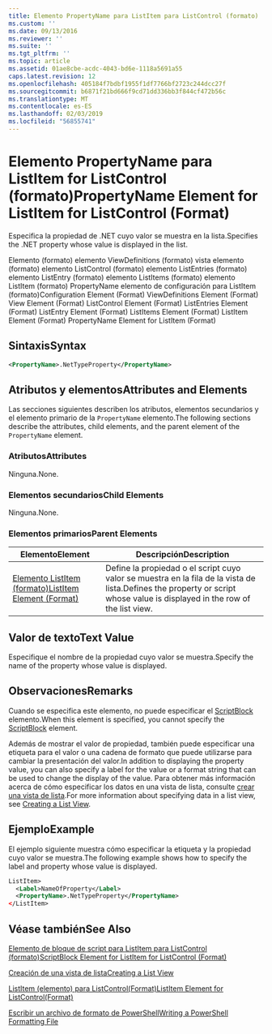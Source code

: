 ```yaml
---
title: Elemento PropertyName para ListItem para ListControl (formato) | Microsoft Docs
ms.custom: ''
ms.date: 09/13/2016
ms.reviewer: ''
ms.suite: ''
ms.tgt_pltfrm: ''
ms.topic: article
ms.assetid: 01ae8cbe-acdc-4043-bd6e-1118a5691a55
caps.latest.revision: 12
ms.openlocfilehash: 405184f7bdbf1955f1df7766bf2723c244dcc27f
ms.sourcegitcommit: b6871f21bd666f9cd71dd336bb3f844cf472b56c
ms.translationtype: MT
ms.contentlocale: es-ES
ms.lasthandoff: 02/03/2019
ms.locfileid: "56855741"
---
```

# <a name="propertyname-element-for-listitem-for-listcontrol-format"></a><span data-ttu-id="14ddb-102">Elemento PropertyName para ListItem for ListControl (formato)</span><span class="sxs-lookup"><span data-stu-id="14ddb-102">PropertyName Element for ListItem for ListControl (Format)</span></span>

<span data-ttu-id="14ddb-103">Especifica la propiedad de .NET cuyo valor se muestra en la lista.</span><span class="sxs-lookup"><span data-stu-id="14ddb-103">Specifies the .NET property whose value is displayed in the list.</span></span>

<span data-ttu-id="14ddb-104">Elemento (formato) elemento ViewDefinitions (formato) vista elemento (formato) elemento ListControl (formato) elemento ListEntries (formato) elemento ListEntry (formato) elemento ListItems (formato) elemento ListItem (formato) PropertyName elemento de configuración para ListItem (formato)</span><span class="sxs-lookup"><span data-stu-id="14ddb-104">Configuration Element (Format) ViewDefinitions Element (Format) View Element (Format) ListControl Element (Format) ListEntries Element (Format) ListEntry Element (Format) ListItems Element (Format) ListItem Element (Format) PropertyName Element for ListItem (Format)</span></span>

## <a name="syntax"></a><span data-ttu-id="14ddb-105">Sintaxis</span><span class="sxs-lookup"><span data-stu-id="14ddb-105">Syntax</span></span>

```xml
<PropertyName>.NetTypeProperty</PropertyName>
```

## <a name="attributes-and-elements"></a><span data-ttu-id="14ddb-106">Atributos y elementos</span><span class="sxs-lookup"><span data-stu-id="14ddb-106">Attributes and Elements</span></span>

<span data-ttu-id="14ddb-107">Las secciones siguientes describen los atributos, elementos secundarios y el elemento primario de la `PropertyName` elemento.</span><span class="sxs-lookup"><span data-stu-id="14ddb-107">The following sections describe the attributes, child elements, and the parent element of the `PropertyName` element.</span></span>

### <a name="attributes"></a><span data-ttu-id="14ddb-108">Atributos</span><span class="sxs-lookup"><span data-stu-id="14ddb-108">Attributes</span></span>

<span data-ttu-id="14ddb-109">Ninguna.</span><span class="sxs-lookup"><span data-stu-id="14ddb-109">None.</span></span>

### <a name="child-elements"></a><span data-ttu-id="14ddb-110">Elementos secundarios</span><span class="sxs-lookup"><span data-stu-id="14ddb-110">Child Elements</span></span>

<span data-ttu-id="14ddb-111">Ninguna.</span><span class="sxs-lookup"><span data-stu-id="14ddb-111">None.</span></span>

### <a name="parent-elements"></a><span data-ttu-id="14ddb-112">Elementos primarios</span><span class="sxs-lookup"><span data-stu-id="14ddb-112">Parent Elements</span></span>

|<span data-ttu-id="14ddb-113">Elemento</span><span class="sxs-lookup"><span data-stu-id="14ddb-113">Element</span></span>|<span data-ttu-id="14ddb-114">Descripción</span><span class="sxs-lookup"><span data-stu-id="14ddb-114">Description</span></span>|
|-------------|-----------------|
|[<span data-ttu-id="14ddb-115">Elemento ListItem (formato)</span><span class="sxs-lookup"><span data-stu-id="14ddb-115">ListItem Element (Format)</span></span>](./listitem-element-for-listitems-for-listcontrol-format.md)|<span data-ttu-id="14ddb-116">Define la propiedad o el script cuyo valor se muestra en la fila de la vista de lista.</span><span class="sxs-lookup"><span data-stu-id="14ddb-116">Defines the property or script whose value is displayed in the row of the list view.</span></span>|

## <a name="text-value"></a><span data-ttu-id="14ddb-117">Valor de texto</span><span class="sxs-lookup"><span data-stu-id="14ddb-117">Text Value</span></span>

<span data-ttu-id="14ddb-118">Especifique el nombre de la propiedad cuyo valor se muestra.</span><span class="sxs-lookup"><span data-stu-id="14ddb-118">Specify the name of the property whose value is displayed.</span></span>

## <a name="remarks"></a><span data-ttu-id="14ddb-119">Observaciones</span><span class="sxs-lookup"><span data-stu-id="14ddb-119">Remarks</span></span>

<span data-ttu-id="14ddb-120">Cuando se especifica este elemento, no puede especificar el [ScriptBlock](./scriptblock-element-for-listitem-for-listcontrol-format.md) elemento.</span><span class="sxs-lookup"><span data-stu-id="14ddb-120">When this element is specified, you cannot specify the [ScriptBlock](./scriptblock-element-for-listitem-for-listcontrol-format.md) element.</span></span>

<span data-ttu-id="14ddb-121">Además de mostrar el valor de propiedad, también puede especificar una etiqueta para el valor o una cadena de formato que puede utilizarse para cambiar la presentación del valor.</span><span class="sxs-lookup"><span data-stu-id="14ddb-121">In addition to displaying the property value, you can also specify a label for the value or a format string that can be used to change the display of the value.</span></span> <span data-ttu-id="14ddb-122">Para obtener más información acerca de cómo especificar los datos en una vista de lista, consulte [crear una vista de lista](./creating-a-list-view.md).</span><span class="sxs-lookup"><span data-stu-id="14ddb-122">For more information about specifying data in a list view, see [Creating a List View](./creating-a-list-view.md).</span></span>

## <a name="example"></a><span data-ttu-id="14ddb-123">Ejemplo</span><span class="sxs-lookup"><span data-stu-id="14ddb-123">Example</span></span>

<span data-ttu-id="14ddb-124">El ejemplo siguiente muestra cómo especificar la etiqueta y la propiedad cuyo valor se muestra.</span><span class="sxs-lookup"><span data-stu-id="14ddb-124">The following example shows how to specify the label and property whose value is displayed.</span></span>

```xml
ListItem>
  <Label>NameOfProperty</Label>
  <PropertyName>.NetTypeProperty</PropertyName>
</ListItem>

```

## <a name="see-also"></a><span data-ttu-id="14ddb-125">Véase también</span><span class="sxs-lookup"><span data-stu-id="14ddb-125">See Also</span></span>

[<span data-ttu-id="14ddb-126">Elemento de bloque de script para ListItem para ListControl (formato)</span><span class="sxs-lookup"><span data-stu-id="14ddb-126">ScriptBlock Element for ListItem for ListControl (Format)</span></span>](./scriptblock-element-for-listitem-for-listcontrol-format.md)

[<span data-ttu-id="14ddb-127">Creación de una vista de lista</span><span class="sxs-lookup"><span data-stu-id="14ddb-127">Creating a List View</span></span>](./creating-a-list-view.md)

[<span data-ttu-id="14ddb-128">ListItem (elemento) para ListControl(Format)</span><span class="sxs-lookup"><span data-stu-id="14ddb-128">ListItem Element for ListControl(Format)</span></span>](./listitem-element-for-listitems-for-listcontrol-format.md)

[<span data-ttu-id="14ddb-129">Escribir un archivo de formato de PowerShell</span><span class="sxs-lookup"><span data-stu-id="14ddb-129">Writing a PowerShell Formatting File</span></span>](./writing-a-powershell-formatting-file.md)
